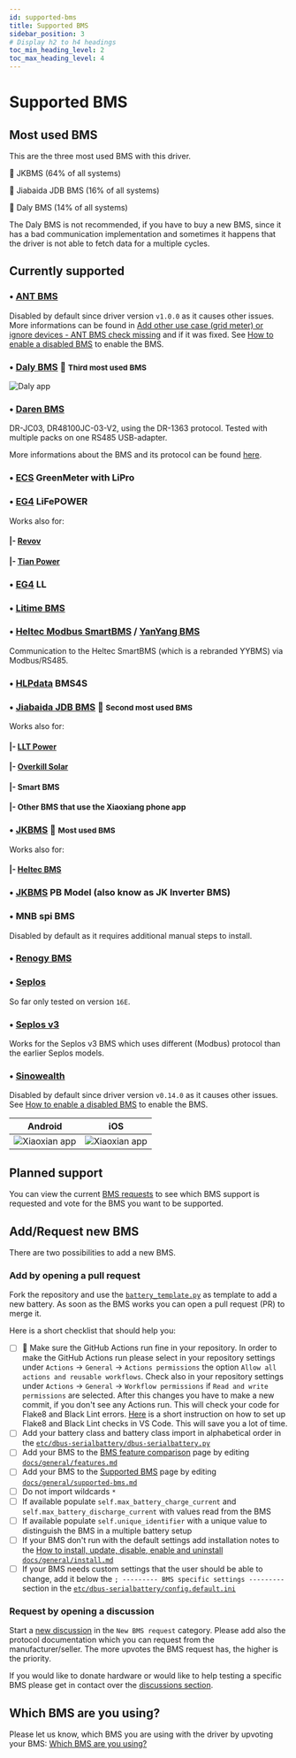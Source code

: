 ```yaml
---
id: supported-bms
title: Supported BMS
sidebar_position: 3
# Display h2 to h4 headings
toc_min_heading_level: 2
toc_max_heading_level: 4
---
```


# Supported BMS

## Most used BMS

This are the three most used BMS with this driver.

🥇 JKBMS (64% of all systems)

🥈 Jiabaida JDB BMS (16% of all systems)

🥉 Daly BMS (14% of all systems)

The Daly BMS is not recommended, if you have to buy a new BMS, since it has a bad communication implementation and
sometimes it happens that the driver is not able to fetch data for a multiple cycles.

## Currently supported

### &bull; [ANT BMS](https://antbms.vip)

Disabled by default since driver version `v1.0.0` as it causes other issues. More informations can be found in [Add other use case (grid meter) or ignore devices - ANT BMS check missing](https://github.com/Louisvdw/dbus-serialbattery/issues/479) and if it was fixed. See [How to enable a disabled BMS](../general/install.md#how-to-enable-a-disabled-bms) to enable the BMS.

### &bull; [Daly BMS](https://dalybms.com/) 🥉 <small>Third most used BMS</small>

![Daly app](../screenshots/bms-daly.jpg)

### &bull; [Daren BMS](https://www-szdrgk-com.translate.goog/?_x_tr_sch=http&_x_tr_sl=auto&_x_tr_tl=en&_x_tr_hl=en&_x_tr_pto=wapp)

DR-JC03, DR48100JC-03-V2, using the DR-1363 protocol. Tested with multiple packs on one RS485 USB-adapter.

More informations about the BMS and its protocol can be found [here](https://github.com/cpttinkering/daren-485/).

### &bull; [ECS](https://ecs-online.org) GreenMeter with LiPro

### &bull; [EG4](https://eg4electronics.com) LiFePOWER

Works also for:

#### |- [Revov](https://revov.co.za/)

#### |- [Tian Power](https://www.tian-power.com)

### &bull; [EG4](https://eg4electronics.com/) LL

### &bull; [Litime BMS](https://www.litime.com)

### &bull; [Heltec Modbus SmartBMS](https://heltec-bms.com) / [YanYang BMS](http://en.yybms.com)

Communication to the Heltec SmartBMS (which is a rebranded YYBMS) via Modbus/RS485.

### &bull; [HLPdata](https://www.hlpdata.se) BMS4S

### &bull; [Jiabaida JDB BMS](https://dgjbd.en.alibaba.com/) 🥈  <small>Second most used BMS</small>

Works also for:

#### |- [LLT Power](https://www.lithiumbatterypcb.com/product-instructionev-battery-pcb-boardev-battery-pcb-board/ev-battery-pcb-board/smart-bms-of-power-battery/)

#### |- [Overkill Solar](https://overkillsolar.com/)

#### |- Smart BMS

#### |- Other BMS that use the Xiaoxiang phone app

### &bull; [JKBMS](https://www.jkbms.com) 🥇 <small>Most used BMS</small>

Works also for:

#### |- [Heltec BMS](https://heltec-bms.com)

### &bull; [JKBMS](https://www.jkbms.com) PB Model (also know as JK Inverter BMS)

### &bull; MNB spi BMS

Disabled by default as it requires additional manual steps to install.

### &bull; [Renogy BMS](https://www.renogy.com)

### &bull; [Seplos](https://www.seplos.com)

So far only tested on version `16E`.

### &bull; [Seplos v3](https://www.seplos.com)

Works for the Seplos v3 BMS which uses different (Modbus) protocol than the earlier Seplos models.

### &bull; [Sinowealth](https://en.sinowealth.com)

Disabled by default since driver version `v0.14.0` as it causes other issues. See [How to enable a disabled BMS](../general/install.md#how-to-enable-a-disabled-bms) to enable the BMS.

| Android | iOS |
| - |-|
| ![Xiaoxian app](../screenshots/bms-xiaoxian-android.jpg) | ![Xiaoxian app](../screenshots/bms-xiaoxian-ios.jpg) |

## Planned support

You can view the current [BMS requests](https://github.com/mr-manuel/venus-os_dbus-serialbattery/discussions/categories/new-bms-requests) to see which BMS support is requested and vote for the BMS you want to be supported.

## Add/Request new BMS

There are two possibilities to add a new BMS.

### Add by opening a pull request

Fork the repository and use the [`battery_template.py`](https://github.com/mr-manuel/venus-os_dbus-serialbattery/blob/master/dbus-serialbattery/bms/battery_template.py) as template to add a new battery. As soon as the BMS works you can open a pull request (PR) to merge it.

Here is a short checklist that should help you:

- [ ] 🚨 Make sure the GitHub Actions run fine in your repository. In order to make the GitHub Actions run please select in your repository settings under `Actions` -> `General` -> `Actions permissions` the option `Allow all actions and reusable workflows`. Check also in your repository settings under `Actions` -> `General` -> `Workflow permissions` if `Read and write permissions` are selected. After this changes you have to make a new commit, if you don't see any Actions run. This will check your code for Flake8 and Black Lint errors. [Here](https://py-vscode.readthedocs.io/en/latest/files/linting.html) is a short instruction on how to set up Flake8 and Black Lint checks in VS Code. This will save you a lot of time.
- [ ] Add your battery class and battery class import in alphabetical order in the [`etc/dbus-serialbattery/dbus-serialbattery.py`](https://github.com/mr-manuel/venus-os_dbus-serialbattery/blob/master/dbus-serialbattery/dbus-serialbattery.py)
- [ ] Add your BMS to the [BMS feature comparison](../general/features#bms-feature-comparison) page by editing [`docs/general/features.md`](https://github.com/mr-manuel/venus-os_dbus-serialbattery_docs/blob/master/docs/general/features.md)
- [ ] Add your BMS to the [Supported BMS](../general/supported-bms) page by editing [`docs/general/supported-bms.md`](https://github.com/mr-manuel/venus-os_dbus-serialbattery_docs/blob/master/docs/general/supported-bms.md)
- [ ] Do not import wildcards `*`
- [ ] If available populate `self.max_battery_charge_current` and `self.max_battery_discharge_current` with values read from the BMS
- [ ] If available populate `self.unique_identifier` with a unique value to distinguish the BMS in a multiple battery setup
- [ ] If your BMS don't run with the default settings add installation notes to the [How to install, update, disable, enable and uninstall](../general/install.md#bms-specific-settings) [`docs/general/install.md`](https://github.com/mr-manuel/venus-os_dbus-serialbattery_docs/blob/master/docs/general/install.md)
- [ ] If your BMS needs custom settings that the user should be able to change, add it below the `; --------- BMS specific settings ---------` section in the [`etc/dbus-serialbattery/config.default.ini`](https://github.com/mr-manuel/venus-os_dbus-serialbattery/blob/master/dbus-serialbattery/config.default.ini)

### Request by opening a discussion

Start a [new discussion](https://github.com/mr-manuel/venus-os_dbus-serialbattery/discussions/new?category=new-bms-requests) in the `New BMS request` category. Please add also the protocol documentation which you can request from the manufacturer/seller. The more upvotes the BMS request has, the higher is the priority.

If you would like to donate hardware or would like to help testing a specific BMS please get in contact over the [discussions section](https://github.com/mr-manuel/venus-os_dbus-serialbattery/discussions).

## Which BMS are you using?

Please let us know, which BMS you are using with the driver by upvoting your BMS: [Which BMS are you using?](https://github.com/Louisvdw/dbus-serialbattery/discussions/546)
